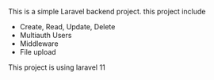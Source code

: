 This is a simple Laravel backend project. this project include

- Create, Read, Update, Delete
- Multiauth Users
- Middleware
- File upload

This project is using laravel 11
